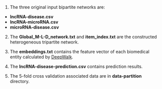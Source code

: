 1. The three original input bipartite networks are:

- **lncRNA-disease.csv**
- **lncRNA-microRNA.csv**
- **microRNA-disease.csv**

2. The **Global_M-L-D_network.txt** and **item_index.txt** are the constructed heterogeneous tripartite network.

3. The **embeddings.txt** contains the feature vector of each biomedical entity calculated by [DeepWalk](https://github.com/phanein/deepwalk). 

4. The **lncRNA-disease-prediction.csv** contains prediction results.

5. The 5-fold cross validation associated data are in **data-partition** directory.
